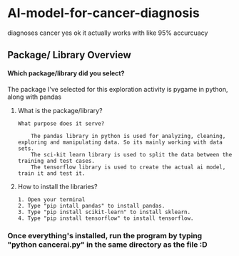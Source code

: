 # AI-model-for-cancer-diagnosis
diagnoses cancer yes ok it actually works with like 95% accurcuacy

## Package/ Library Overview

#### Which package/library did you select?

The package I've selected for this exploration activity is pygame in python, along with pandas 

1.  What is the package/library?
 
        What purpose does it serve?
 
            The pandas library in python is used for analyzing, cleaning, exploring and manipulating data. So its mainly working with data sets.
            The sci-kit learn library is used to split the data between the training and test cases.
            The tensorflow library is used to create the actual ai model, train it and test it.
 
2.  How to install the libraries?
 
        1. Open your terminal
        2. Type "pip intall pandas" to install pandas.
        3. Type "pip install scikit-learn" to install sklearn.
        4. Type "pip install tensorflow" to install tensorflow.


### Once everything's installed, run the program by typing "python cancerai.py" in the same directory as the file :D
